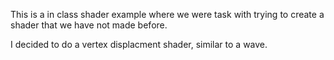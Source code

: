 This is a in class shader example where we were task with trying to create a shader that we have not made before.

I decided to do a vertex displacment shader, similar to a wave.